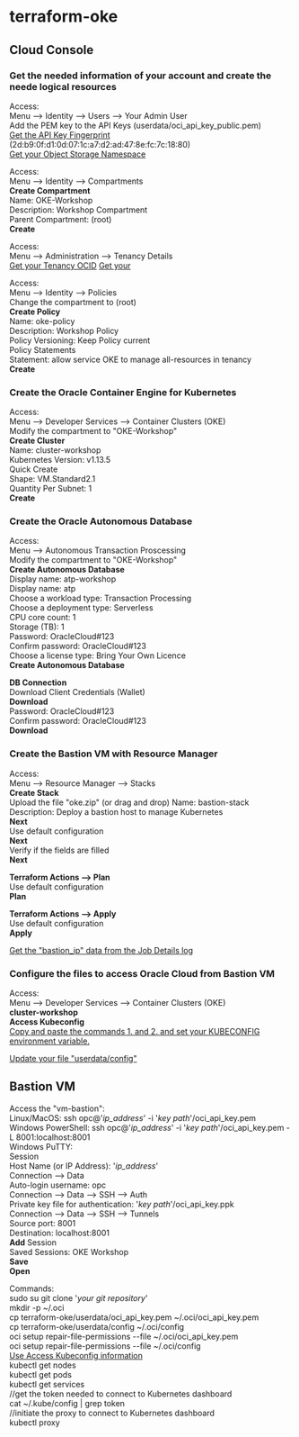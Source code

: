 # terraform-oke
<h2>Cloud Console</h2>

<h3>Get the needed information of your account and create the neede logical resources</h3>

Access:<br>
Menu --> Identity --> Users --> Your Admin User<br>
Add the PEM key to the API Keys (userdata/oci_api_key_public.pem)<br>
<u>Get the API Key Fingerprint</u> (2d:b9:0f:d1:0d:07:1c:a7:d2:ad:47:8e:fc:7c:18:80)<br>
<u>Get your Object Storage Namespace</u>

Access:<br>
Menu --> Identity --> Compartments<br>
<b>Create Compartment</b><br>
	Name: OKE-Workshop<br>
	Description: Workshop Compartment<br>
	Parent Compartment: (root)<br>
		<b>Create</b>

Access:<br>
Menu --> Administration --> Tenancy Details<br>
<u>Get your Tenancy OCID</u>
<u>Get your </u>

Access:<br>
Menu --> Identity --> Policies<br>
Change the compartment to (root)<br>
<b>Create Policy</b><br>
	Name: oke-policy<br>
	Description: Workshop Policy<br>
	Policy Versioning: Keep Policy current<br>
	Policy Statements<br>
		Statement: allow service OKE to manage all-resources in tenancy<br>
		<b>Create</b>


<h3>Create the Oracle Container Engine for Kubernetes</h3>

Access:<br>
Menu --> Developer Services --> Container Clusters (OKE)<br>
Modify the compartment to "OKE-Workshop"<br>
<b>Create Cluster</b><br>
	Name: cluster-workshop<br>
	Kubernetes Version: v1.13.5<br>
	Quick Create<br>
	Shape: VM.Standard2.1<br>
	Quantity Per Subnet: 1<br>
		<b>Create</b>


<h3>Create the Oracle Autonomous Database </h3>

Access:<br>
Menu --> Autonomous Transaction Proscessing<br>
Modify the compartment to "OKE-Workshop"<br>
<b>Create Autonomous Database</b><br>
	Display name: atp-workshop<br>
	Display name: atp<br>
	Choose a workload type: Transaction Processing<br>
	Choose a deployment type: Serverless<br>
	CPU core count: 1<br>
	Storage (TB): 1<br>
	Password: OracleCloud#123<br>
	Confirm password: OracleCloud#123<br>
	Choose a license type: Bring Your Own Licence<br>
		<b>Create Autonomous Database</b>

<b>DB Connection</b><br>
Download Client Credentials (Wallet)<br>
	<b>Download</b><br>
		Password: OracleCloud#123<br>
		Confirm password: OracleCloud#123<br>
		<b>Download</b><br>


<h3>Create the Bastion VM with Resource Manager</h3>

Access:<br>
Menu --> Resource Manager --> Stacks<br>
<b>Create Stack</b><br>
Upload the file "oke.zip" (or drag and drop)
	Name: bastion-stack<br>
	Description: Deploy a bastion host to manage Kubernetes<br>
		<b>Next</b><br>
	Use default configuration<br>
		<b>Next</b><br>
	Verify if the fields are filled<br>
		<b>Next</b>
 
<b>Terraform Actions --> Plan</b><br>
	Use default configuration<br>
		<b>Plan</b>

<b>Terraform Actions --> Apply</b><br>
	Use default configuration<br>
		<b>Apply</b>

<u>Get the "bastion_ip" data from the Job Details log</u>


<h3>Configure the files to access Oracle Cloud from Bastion VM</h3>

Access:<br>
	Menu --> Developer Services --> Container Clusters (OKE)<br>
	<b>cluster-workshop</b><br>
	<b>Access Kubeconfig</b><br>
	<u>Copy and paste the commands 1. and 2. and set your KUBECONFIG environment variable.</u>

<u>Update your file "userdata/config"</u>


<h2>Bastion VM</h2>

Access the "vm-bastion":<br>
	Linux/MacOS: ssh opc@'<i>ip_address</i>' -i '<i>key path</i>'/oci_api_key.pem<br>
	Windows PowerShell: ssh opc@'<i>ip_address</i>' -i '<i>key path</i>'/oci_api_key.pem -L 8001:localhost:8001<br>
	Windows PuTTY:<br>
		Session<br>
			Host Name (or IP Address): '<i>ip_address</i>'<br>
		Connection --> Data<br>
			Auto-login username: opc<br>
		Connection --> Data --> SSH --> Auth<br>
			Private key file for authentication: '<i>key path</i>'/oci_api_key.ppk<br>
		Connection --> Data --> SSH --> Tunnels<br>
			Source port: 8001<br>
			Destination: localhost:8001<br>
				<b>Add</b>
		Session<br>
			Saved Sessions: OKE Workshop<br>
				<b>Save</b><br>
					<b>Open</b><br>

Commands:<br>
	sudo su
	git clone '<i>your git repository</i>'<br>
	mkdir -p ~/.oci<br>
	cp terraform-oke/userdata/oci_api_key.pem ~/.oci/oci_api_key.pem<br>
	cp terraform-oke/userdata/config ~/.oci/config<br>
	oci setup repair-file-permissions --file ~/.oci/oci_api_key.pem<br>
	oci setup repair-file-permissions --file ~/.oci/config<br>
	<u>Use Access Kubeconfig information</u><br>
	kubectl get nodes<br>
	kubectl get pods<br>
	kubectl get services<br>
	//get the token needed to connect to Kubernetes dashboard<br>
	cat ~/.kube/config | grep token<br>
	//initiate the proxy to connect to Kubernetes dashboard<br>
	kubectl proxy<br>
	
	
	
	
